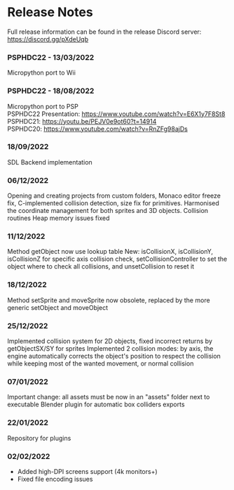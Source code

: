 # Release Notes

Full release information can be found in the release Discord server: https://discord.gg/pXdeUqb

### PSPHDC22 - 13/03/2022

Micropython port to Wii

### PSPHDC22 - 18/08/2022

Micropython port to PSP  
PSPHDC22 Presentation: https://www.youtube.com/watch?v=E6X1y7F8St8  
PSPHDC21: https://youtu.be/PEJV0e9ot60?t=14914  
PSPHDC20: https://www.youtube.com/watch?v=RnZFg98ajDs  

### 18/09/2022

SDL Backend implementation

### 06/12/2022

Opening and creating projects from custom folders, Monaco editor freeze fix, C-implemented collision detection, size fix for primitives.
Harmonised the coordinate management for both sprites and 3D objects.
Collision routines
Heap memory issues fixed

### 11/12/2022

Method getObject now use lookup table
New: isCollisionX, isCollisionY, isCollisionZ for specific axis collision check, setCollisionController to set the object where to check all collisions, and unsetCollision to reset it

### 18/12/2022

Method setSprite and moveSprite now obsolete, replaced by the more generic setObject and moveObject

### 25/12/2022

Implemented collision system for 2D objects, fixed incorrect returns by getObjectSX/SY for sprites
Implemented 2 collision modes: by axis, the engine automatically corrects the object's position to respect the collision while keeping most of the wanted movement, or normal collision

### 07/01/2022

Important change: all assets must be now in an "assets" folder next to executable
Blender plugin for automatic box colliders exports

### 22/01/2022

Repository for plugins

### 02/02/2022

- Added high-DPI screens support (4k monitors+)
- Fixed file encoding issues 
